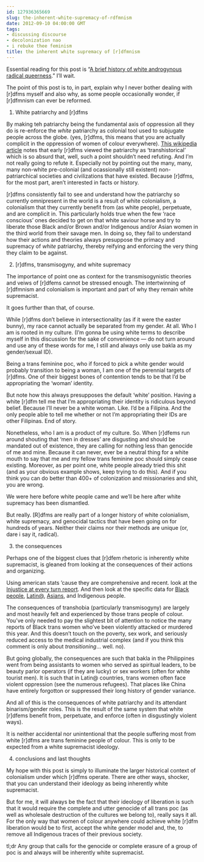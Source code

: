 ```yaml
---
id: 127936365669
slug: the-inherent-white-supremacy-of-rdfmnism
date: 2012-09-10 04:00:00 GMT
tags:
- discussing discourse
- decolonization nao
- i rebuke thee feminism
title: the inherent white supremacy of [r]dfmnism
---
```

Essential reading for this post is &#8220;[A brief history of white androgynous radical queerness][1].&#8221; I&#8217;ll wait.

The point of this post is to, in part, explain why I never bother dealing with [r]dfms myself and also why, as some people occasionally wonder, if [r]dfmnism can ever be reformed.

1) White patriarchy and [r]dfms

By making teh patriarchy being the fundamental axis of oppression all they do is re-enforce the *white* patriarchy as colonial tool used to subjugate people across the globe. (yes, [r]dfms, this means that you are actually complicit in the oppression of women of colour everywhere). [This wikipedia article][2] notes that early [r]dfms viewed the patriarchy as &#8216;transhistorical&#8217; which is so absurd that, well, such a point shouldn&#8217;t need refuting. And I&#8217;m not really going to refute it. Especially not by pointing out the many, many, many non-white pre-colonial (and ocassionally still existent) non-patriarchical societies and civilizations that have existed. Because [r]dfms, for the most part, aren&#8217;t interested in facts or history.

[r]dfms consistently fail to see and understand how the patriarchy so currently omnipresent in the world is a result of white colonialism, a colonialism that they currently benefit from (as white people), perpetuate, and are complicit in. This particularly holds true when the few &#8216;race conscious&#8217; ones decided to get on that white saviour horse and try to liberate those Black and/or Brown and/or Indigenous and/or Asian women in the third world from their savage men. In doing so, they fail to understand how their actions and theories always presuppose the primacy and supremacy of *white* patriarchy, thereby reifying and enforcing the very thing they claim to be against.

2) [r]dfms, transmisogyny, and white supremacy

The importance of point one as context for the transmisogynistic theories and veiws of [r]dfems cannot be stressed enough. The intertwinning of [r]dfmnism and colonialism is important and part of why they remain white supremacist.

It goes further than that, of course.

While [r]dfms don&#8217;t believe in intersectionality (as if it were the easter bunny), my race cannot actually be separated from my gender. At all. Who I am is rooted in my culture. (I&#8217;m gonna be using white terms to describe myself in this discussion for the sake of convenience &#8212; do not turn around and use any of these words for me, I still and always only use bakla as my gender/sexual ID).

Being a trans feminine poc, who if forced to pick a white gender would probably transition to being a woman, I am one of the perennial targets of [r]dfms. One of their biggest bones of contention tends to be that I&#8217;d be appropriating the &#8216;woman&#8217; identity.

But note how this always presupposes the default &#8216;white&#8217; position. Having a white [r]dfm tell me that I&#8217;m appropriating their identity is ridiculous beyond belief. Because I&#8217;ll never be a white woman. Like. I&#8217;d be a Filipina. And the only people able to tell me whether or not I&#8217;m appropriating their IDs are other Filipinas. End of story.

Nonetheless, who I am is a product of my culture. So. When [r]dfems run around shouting that &#8216;men in dresses&#8217; are disgusting and should be mandated out of existence, they are calling for nothing less than genocide of me and mine. Because it can never, ever be a neutral thing for a white mouth to say that me and my fellow trans feminine poc should simply cease existing. Moreover, as per point one, white people already tried this shit (and as your obvious example shows, keep trying to do this). And if you think you can do better than 400+ of colonization and missionaries and shit, you are wrong.

We were here before white people came and we&#8217;ll be here after white supremacy has been dismantled.

But really. [R]dfms are really part of a longer history of white colonialism, white supremacy, and genocidal tactics that have been going on for hundreds of years. Neither their claims nor their methods are unique (or, dare i say it, radical).

3) the consequences

Perhaps one of the biggest clues that [r]dfem rhetoric is inherently white supremacist, is gleaned from looking at the consequences of their actions and organizing.

Using american stats &#8217;cause they are comprehensive and recent. look at the [Injustice at every turn report][3]. And then look at the specific data for [Black people][4], [Latin@][5], [Asians][6], and Indigenous people.

The consequences of transhobia (particularly transmisogyny) are largely and most heavily felt and experienced by those trans people of colour. You&#8217;ve only needed to pay the slightest bit of attention to notice the many reports of Black trans women who&#8217;ve been violently attacked or murdered this year. And this doesn&#8217;t touch on the poverty, sex work, and seriously reduced access to the medical industrial complex (and if you think this comment is only about *transitioning*&#8230; well. no).

But going globally, the consequences are such that bakla in the Philippines went from being assistants to women who served as spiritual leaders, to be beauty parlor operators (if they are lucky) or sex workers (often for white tourist men). It is such that in Latin@ countries, trans women often face violent oppression (see the numerous refugees). That places like China have entirely forgotton or suppressed their long history of gender variance.

And all of this is the consequences of white patriarchy and its attendant binarism/gender roles. This is the result of the same system that white [r]dfems benefit from, perpetuate, and enforce (often in disgustingly violent ways).

It is neither accidental nor unintentional that the people suffering most from white [r]dfms are trans feminine people of colour. This is only to be expected from a white supremacist ideology.

4) conclusions and last thoughts

My hope with this post is simply to illuminate the larger historical context of colonialism under which [r]dfms operate. There are other ways, shocker, that you can understand their ideology as being inherently white supremacist.

But for me, it will always be the fact that their ideology of liberation is such that it would require the complete and utter genocide of all trans poc (as well as wholesale destruction of the cultures we belong to), really says it all. For the only way that women of colour anywhere could achieve white [r]dfm liberation would be to first, accept the white gender model and, the, to remove all Indigenous traces of their previous society.

tl;dr Any group that calls for the genocide or complete erasure of a group of poc is and always will be inherently white supremacist.

 [1]: http://share.wp.biyuti.com/post/31277606981/a-brief-history-of-white-androgynous-radical-queerness
 [2]: http://en.wikipedia.org/wiki/Radical_feminism
 [3]: http://www.thetaskforce.org/reports_and_research/ntds
 [4]: http://www.thetaskforce.org/reports_and_research/ntds_black_respondents
 [5]: http://www.thetaskforce.org/reports_and_research/ntds_latino_a_respondents
 [6]: http://www.thetaskforce.org/reports_and_research/ntds_asianamerican_respondents